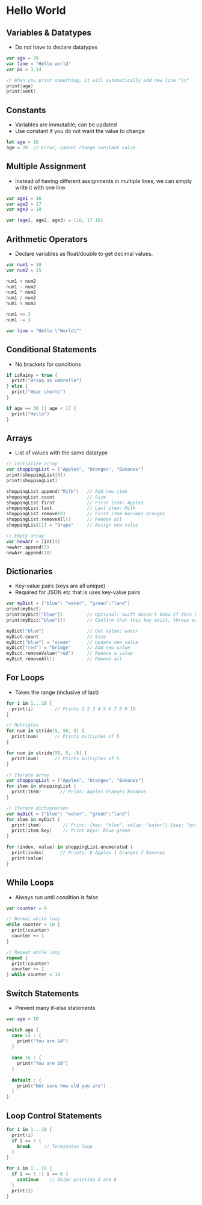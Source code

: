 # Hello World

## Variables & Datatypes
* Do not have to declare datatypes

```swift
var age = 20       
var line = "Hello world" 
var pi = 3.14

// When you print something, it will automatically add new line "\n"
print(age)
print(sent)
```

## Constants 
* Variables are immutable; can be updated
* Use constant if you do not want the value to change

```swift
let age = 16
age = 20  // Error, cannot change constant value
```

## Multiple Assignment
* Instead of having different assignments in multiple lines, we can simply write it with one line.

```swift
var age1 = 16
var age2 = 17
var age3 = 18

var (age1, age2, age3) = (16, 17 18)
```

## Arithmetic Operators
* Declare variables as float/double to get decimal values.

```swift
var num1 = 10
var num2 = 15

num1 + num2
num1 - num2
num1 * num2
num1 / num2   
num1 % num2

num1 += 2
num1 -= 3

var line = "Hello \"World\""
```

## Conditional Statements
* No brackets for conditions

```swift
if isRainy = true {
  print("Bring an umbrella")
} else {
  print("Wear shorts")
}

if age == 30 || age < 17 {
  print("Hello")
}
```

## Arrays
* List of values with the same datatype

```swift
// Initialize array
var shoppingList = ["Apples", "Oranges", "Bananas"]
print(shoppingList[0])
print(shoppingList)

shoppingList.append("Milk")   // Add new item
shoppingList.count            // Size
shoppingList.first            // First item: Apples
shoppingList.last             // Last item: Milk
shoppingList.remove(0)        // First item becomes Oranges
shoppingList.removeAll()      // Remove all
shoppingList[1] = "Grape"     // Assign new value

// Empty array
var newArr = [int]()
newArr.append(5)
newArr.append(10)
```

## Dictionaries
* Key-value pairs (keys are all unique)
* Required for JSON etc that is uses key-value pairs

```swift
var myDict = ["blue": "water", "green":"land"]
print(myDict)
print(myDict["blue"])         // Optional: Swift doesn't know if this key exist, do not throw error if doesn't exist
print(myDict["blue"]!)        // Confirm that this key exist, throws error if doesn't exist

myDict["blue"]                // Get value: water
myDict.count                  // Size
myDict["blue"] = "ocean"      // Update new value
myDict["red"] = "bridge"      // Add new value
myDict.removeValue("red")     // Remove a value
myDict.removeAll()            // Remove all
```

## For Loops
* Takes the range (inclusive of last)

```swift
for i in 1...10 {
  print(i)        // Prints 1 2 3 4 5 6 7 8 9 10
}

// Multiples 
for num in stride(5, 50, 5) {
  print(num)      // Prints multiples of 5
}

for num in stride(50, 5, -5) {
  print(num)      // Prints multiples of 5
}

// Iterate array
var shoppingList = ["Apples", "Oranges", "Bananas"]
for item in shoppingList {
  print(item)       // Print: Apples Oranges Bananas
}

// Iterate dictionaries
var myDict = ["blue": "water", "green":"land"]
for item in myDict {
  print(item)        // Print: {key: "blue", value: "water"} {key: "green", value: "land"}
  print(item.key)    // Print keys: blue green
}

for (index, value) in shoppingList.enumerated {
  print(index)      // Prints: 0 Apples 1 Oranges 2 Bananas
  print(value)
}
```

## While Loops
* Always run until condition is false

```swift
var counter = 0

// Normal while loop
while counter < 10 {
  print(counter)
  counter += 1
}

// Repeat while loop
repeat {
  print(counter)
  counter += 1
} while counter < 10
```

## Switch Statements
* Prevent many if-else statements

```swift
var age = 10

switch age {
  case 14 : {
    print("You are 14")
  }
  
  case 16 : {
    print("You are 16")
  }
  
  default : {
    print("Not sure how old you are")
  }
}
```

## Loop Control Statements

```swift
for i in 1...10 {
  print(i)
  if i == 5 { 
    break     // Terminates loop
  }
}

for i in 1...10 {
  if i == 5 || i == 6 { 
    continue    // Skips printing 5 and 6
  }
  print(i)
}
```
